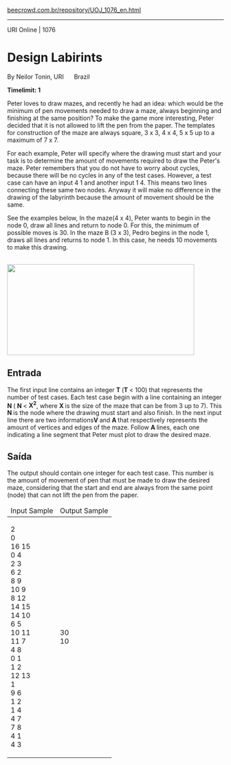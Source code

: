 <p><a href="https://www.beecrowd.com.br/repository/UOJ_1076_en.html">beecrowd.com.br/repository/UOJ_1076_en.html</a></p><hr>
<div>
  <span>URI Online | 1076</span>
  <h1>Design Labirints</h1>
  <div><p>
     By Neilor Tonin, URI <img alt="" src="https://resources.beecrowd.com.br/gallery/images/flags/br.gif" style="width: 16px; height: 11px; "> Brazil</p>
  </div>
  <strong>Timelimit: 1</strong>
</div>
<div>
<div>
  <p>
  Peter loves to draw mazes, and recently he had an idea: which would be the minimum of pen movements needed to draw a maze, always beginning and finishing at the same position? To make the game more interesting, Peter decided that it is not allowed to lift the pen from the paper. The templates for construction of the maze are always square, 3 x 3, 4 x 4, 5 x 5 up to a maximum of 7 x 7.</p>
  <p>
  For each example, Peter will specify where the drawing must start and your task is to determine the amount of movements required to draw the Peter's maze. Peter remembers that you do not have to worry about cycles, because there will be no cycles in any of the test cases. However, a test case can have an input 4 1 and another input 1 4. This means two lines connecting these same two nodes. Anyway it will make no difference in the drawing of the labyrinth because the amount of movement should be the same.</p>
  <p>
  See the examples below, In the maze(4 x 4), Peter wants to begin in the node 0, draw all lines and return to node 0. For this, the minimum of possible moves is 30. In the maze B (3 x 3), Pedro begins in the node 1, draws all lines and returns to node 1. In this case, he needs 10 movements to make this drawing.<br></p>
  <p><br>
  <img alt="" src="https://resources.beecrowd.com.br/gallery/images/problems/UOJ_1076.jpg" style="width: 435px; height: 211px;"></p>
</div>
<h2>Entrada</h2>
<div>
  <p>
  The first input line contains an integer <strong>T </strong>(<strong>T </strong>&lt; 100) that represents the number of test cases. Each test case begin with a line containing an integer <strong>N </strong>( <strong>N </strong>&lt; <strong>X<sup>2</sup></strong>, where <strong>X </strong> is the size of the maze that can be from 3 up to 7). This <strong>N </strong> is the node where the drawing must start and also finish. In the next input line there are two informations<strong>V </strong> and <strong>A </strong> that respectively represents the amount of vertices and edges of the maze. Follow <strong>A </strong> lines, each one indicating a line segment that Peter must plot to draw the desired maze.</p>
</div>
<h2>Saída</h2>
<div>
  <p>
   The output should contain one integer for each test case. This number is the amount of movement of pen that must be made to draw the desired maze, considering that the start and end are always from the same point (node) that can not lift the pen from the paper.</p>
</div>
<div></div>
  <table>
    <thead>
      <tr>
        <td>Input Sample</td>
        <td>Output Sample</td>
      </tr>
    </thead>
    <tbody>
      <tr>
        <td>
          <p>
           2<br>
           0<br>
           16 15<br>
           0 4<br>
           2 3<br>
           6 2<br>
           8 9<br>
           10 9<br>
           8 12<br>
           14 15<br>
           14 10<br>
           6 5<br>
           10 11<br>
           11 7<br>
           4 8<br>
           0 1<br>
           1 2<br>
           12 13<br>
           1<br>
           9 6<br>
           1 2<br>
           1 4<br>
           4 7<br>
           7 8<br>
           4 1<br>
           4 3</p>
        </td>
        <td>
          <p>
           30<br>
           10</p>
        </td>
      </tr>
    </tbody>
  </table>
</div>